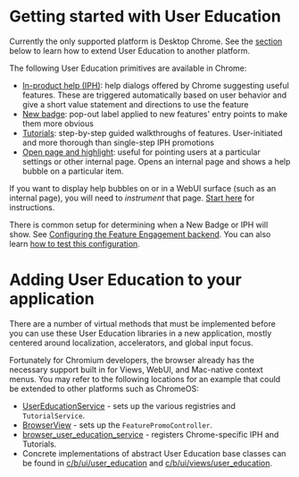 # Getting started with User Education

Currently the only supported platform is Desktop Chrome. See the
[section](#Adding-User-Education-to-your-application) below to learn how
to extend User Education to another platform.

The following User Education primitives are available in Chrome:
* [In-product help (IPH)](architecture.md#iph-how-to):
  help dialogs offered by Chrome suggesting useful
  features. These are triggered automatically based on user behavior and give a 
  short value statement and directions to use the feature
* [New badge](architecture.md#new-badge): pop-out label applied to new features'
  entry points to make them more obvious
* [Tutorials](architecture.md#tutorials): step-by-step guided walkthroughs of
  features. User-initiated and more thorough than single-step IPH promotions
* [Open page and highlight](architecture.md#open-page-and-highlight): useful for
  pointing users at a particular settings or other internal page. Opens an
  internal page and shows a help bubble on a particular item.

If you want to display help bubbles on or in a WebUI surface (such
as an internal page), you will need to _instrument_ that page.
[Start here](./webui/README.md) for instructions.

There is common setup for determining when a New Badge or IPH will show. See
[Configuring the Feature Engagement backend](architecture.md#configuring-the-feature-engagement-backend).
You can also learn
[how to test this configuration](architecture.md#testing-feature-engagement-features).

# Adding User Education to your application

There are a number of virtual methods that must be implemented before you can
use these User Education libraries in a new application, mostly centered around
localization, accelerators, and global input focus.

Fortunately for Chromium developers, the browser already has the necessary
support built in for Views, WebUI, and Mac-native context menus. You may refer
to the following locations for an example that could be extended to other
platforms such as ChromeOS:
  * [UserEducationService](
    /chrome/browser/ui/user_education/user_education_service.h) - sets up the
    various registries and `TutorialService`.
  * [BrowserView](/chrome/browser/ui/views/frame/browser_view.cc#831) - sets up
    the `FeaturePromoController`.
  * [browser_user_education_service](
    /chrome/browser/ui/views/user_education/browser_user_education_service.h) -
    registers Chrome-specific IPH and Tutorials.
  * Concrete implementations of abstract User Education base classes can be
    found in [c/b/ui/user_education](/chrome/browser/ui/user_education/) and
    [c/b/ui/views/user_education](/chrome/browser/ui/views/user_education/).
